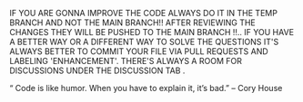 IF YOU ARE GONNA IMPROVE THE CODE 
ALWAYS DO IT IN THE TEMP BRANCH AND NOT THE MAIN BRANCH!!
AFTER REVIEWING THE CHANGES THEY WILL BE PUSHED TO THE MAIN BRANCH !!..
IF YOU HAVE A BETTER WAY OR A DIFFERENT WAY TO SOLVE THE QUESTIONS 
IT'S ALWAYS BETTER TO COMMIT YOUR FILE VIA PULL REQUESTS AND LABELING 'ENHANCEMENT'.
THERE'S ALWAYS A ROOM FOR DISCUSSIONS UNDER THE DISCUSSION TAB .

“ Code is like humor. When you have to explain it, it’s bad.” – Cory House
